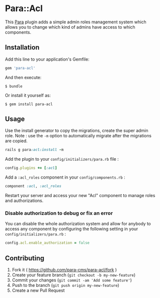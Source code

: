 # Para::Acl

This [Para](https://github.com/para-cms/para/) plugin adds a simple admin roles
management system which allows you to change which kind of admins have access
to which components.

## Installation

Add this line to your application's Gemfile:

```ruby
gem 'para-acl'
```

And then execute:

    $ bundle

Or install it yourself as:

    $ gem install para-acl

## Usage

Use the install generator to copy the migrations, create the super admin role.
Note : use the `-m` option to automatically migrate after the migrations are copied.

```ruby
rails g para:acl:install -m
```

Add the plugin to your `config/initializers/para.rb` file :

```ruby
config.plugins += [:acl]
```

Add a `:acl_roles` component in your `config/components.rb` :

```ruby
component :acl, :acl_roles
```

Restart your server and access your new "Acl" component to manage roles and
authorizations.

### Disable authorization to debug or fix an error

You can disable the whole authorization system and allow for anybody to
access any component by configuring the following setting in your `config/initializers/para.rb` :

```ruby
config.acl.enable_authorization = false
```

## Contributing

1. Fork it ( https://github.com/para-cms/para-acl/fork )
2. Create your feature branch (`git checkout -b my-new-feature`)
3. Commit your changes (`git commit -am 'Add some feature'`)
4. Push to the branch (`git push origin my-new-feature`)
5. Create a new Pull Request
